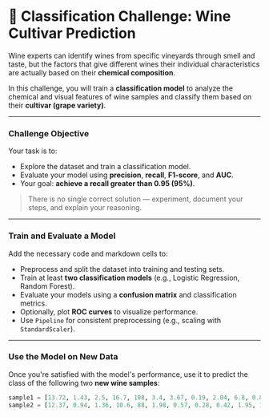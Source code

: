 # 🍷 Classification Challenge: Wine Cultivar Prediction

Wine experts can identify wines from specific vineyards through smell and taste, but the factors that give different wines their individual characteristics are actually based on their **chemical composition**.

In this challenge, you will train a **classification model** to analyze the chemical and visual features of wine samples and classify them based on their **cultivar (grape variety)**.

---

### Challenge Objective

Your task is to:

- Explore the dataset and train a classification model.
- Evaluate your model using **precision**, **recall**, **F1-score**, and **AUC**.
- Your goal: **achieve a recall greater than 0.95 (95%)**.

> There is no single correct solution — experiment, document your steps, and explain your reasoning.

---

###  Train and Evaluate a Model

Add the necessary code and markdown cells to:

- Preprocess and split the dataset into training and testing sets.
- Train at least **two classification models** (e.g., Logistic Regression, Random Forest).
- Evaluate your models using a **confusion matrix** and classification metrics.
- Optionally, plot **ROC curves** to visualize performance.
- Use `Pipeline` for consistent preprocessing (e.g., scaling with `StandardScaler`).

---

###  Use the Model on New Data

Once you're satisfied with the model's performance, use it to predict the class of the following two **new wine samples**:

```python
sample1 = [13.72, 1.43, 2.5, 16.7, 108, 3.4, 3.67, 0.19, 2.04, 6.8, 0.89, 2.87, 1285]
sample2 = [12.37, 0.94, 1.36, 10.6, 88, 1.98, 0.57, 0.28, 0.42, 1.95, 1.05, 1.82, 520]
```
